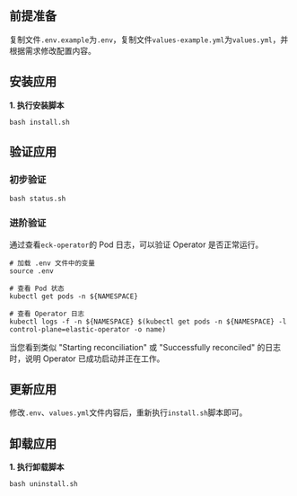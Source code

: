 前提准备
---

复制文件`.env.example`为`.env`，复制文件`values-example.yml`为`values.yml`，并根据需求修改配置内容。

安装应用
---

**1. 执行安装脚本**

```shell
bash install.sh
```

验证应用
---

### 初步验证

```shell
bash status.sh
```

### 进阶验证

通过查看`eck-operator`的 Pod 日志，可以验证 Operator 是否正常运行。

```shell
# 加载 .env 文件中的变量
source .env

# 查看 Pod 状态
kubectl get pods -n ${NAMESPACE}

# 查看 Operator 日志
kubectl logs -f -n ${NAMESPACE} $(kubectl get pods -n ${NAMESPACE} -l control-plane=elastic-operator -o name)
```

当您看到类似 "Starting reconciliation" 或 "Successfully reconciled" 的日志时，说明 Operator 已成功启动并正在工作。

更新应用
---

修改`.env`、`values.yml`文件内容后，重新执行`install.sh`脚本即可。

卸载应用
---

**1. 执行卸载脚本**

```shell
bash uninstall.sh
```
